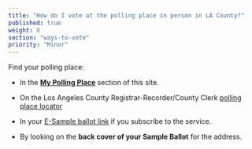 ```yaml
---
title: "How do I vote at the polling place in person in LA County?"
published: true
weight: 8
section: "ways-to-vote"
priority: "Minor"
---
```


Find your polling place:  

- In the [**My Polling Place**](#section-my-polling-place) section of this site.  

- On the Los Angeles County Registrar-Recorder/County Clerk [polling place locator](https://www.lavote.net/locator/)   

- In your [E-Sample ballot link](https://www.lavote.net/home/voting-elections/voting-options/e-sample-ballot) if you subscribe to the service.  

- By looking on the **back cover of your Sample Ballot** for the address.  
